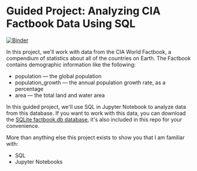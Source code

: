 # Guided Project: Analyzing CIA Factbook Data Using SQL

[![Binder](https://mybinder.org/badge_logo.svg)](https://mybinder.org/v2/gh/aolives/Analyzing-CIA-Factbook-Data/HEAD)

In this project, we'll work with data from the CIA World Factbook, a compendium of statistics about all of the countries on Earth. The Factbook contains demographic information like the following:

- population — the global population
- population_growth — the annual population growth rate, as a percentage
- area — the total land and water area

In this guided project, we'll use SQL in Jupyter Notebook to analyze data from this database. If you want to work with this data, you can download the [SQLite factbook.db database](https://dsserver-prod-resources-1.s3.amazonaws.com/257/factbook.db), it's also included in this repo for your convenience.

More than anything else this project exists to show you that I am familiar with:

- SQL 
- Jupyter Notebooks
